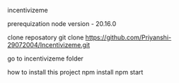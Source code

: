 incentivizeme

prerequization
node version - 20.16.0

clone reposatory
git clone https://github.com/Priyanshi-29072004/Incentivizeme.git

go to incentivizeme folder 

how to install this project
npm install
npm start
